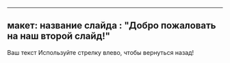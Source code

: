 ---
макет: 
название слайда : "Добро пожаловать на наш второй слайд!"
-
Ваш текст Используйте стрелку влево, чтобы вернуться назад!
